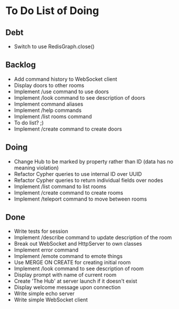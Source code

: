 # To Do List of Doing

## Debt

- Switch to use RedisGraph.close()

## Backlog

- Add command history to WebSocket client
- Display doors to other rooms
- Implement /use command to use doors
- Implement /look command to see description of doors
- Implement command aliases
- Implement /help commands
- Implement /list rooms command
- To do list? ;)
- Implement /create command to create doors

## Doing

- Change Hub to be marked by property rather than ID (data has no meaning violation)
- Refactor Cypher queries to use internal ID over UUID
- Refactor Cypher queries to return individual fields over nodes
- Implement /list command to list rooms
- Implement /create command to create rooms
- Implement /teleport command to move between rooms

## Done

- Write tests for session
- Implement /describe command to update description of the room
- Break out WebSocket and HttpServer to own classes
- Implement error command
- Implement /emote command to emote things
- Use MERGE ON CREATE for creating initial room
- Implement /look command to see description of room
- Display prompt with name of current room
- Create 'The Hub' at server launch if it doesn't exist
- Display welcome message upon connection
- Write simple echo server
- Write simple WebSocket client
